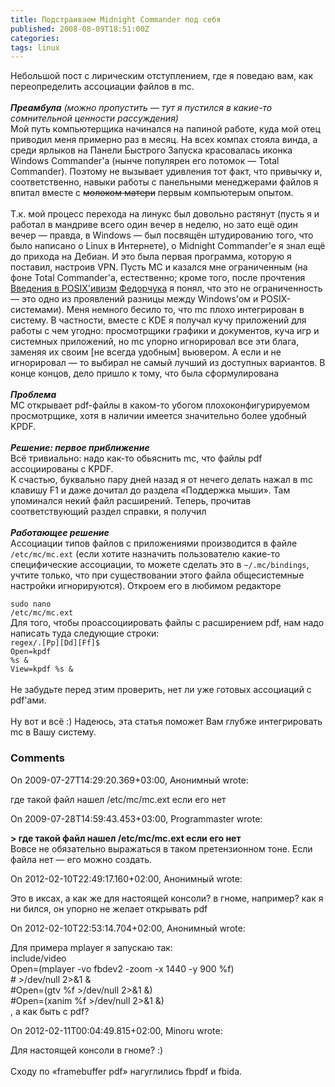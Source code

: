 ```yaml
---
title: Подстраиваем Midnight Commander под себя
published: 2008-08-09T18:51:00Z
categories: 
tags: linux
---
```


Небольшой пост с лирическим отступлением, где я поведаю вам, как переопределить ассоциации файлов в mc.<br /><a name='more'></a><br /><i><b>Преамбула</b> (можно пропустить — тут я пустился в какие-то сомнительной ценности рассуждения)</i><br />Мой путь компьютерщика начинался на папиной работе, куда мой отец приводил меня примерно раз в месяц. На всех компах стояла винда, а среди ярлыков на Панели Быстрого Запуска красовалась иконка Windows Commander'а (нынче популярен его потомок &mdash; Total Commander). Поэтому не вызывает удивления тот факт, что привычку и, соответственно, навыки работы с панельными менеджерами файлов я впитал вместе с <strike>молоком матери</strike> первым компьютерым опытом.<br /><br />Т.к. мой процесс перехода на линукс был довольно растянут (пусть я и работал в мандриве всего один вечер в неделю, но зато ещё один вечер — правда, в Windows — был посвящён штудированию того, что было написано о Linux в Интернете), о Midnight Commander'е я знал ещё до прихода на Дебиан. И это была первая программа, которую я поставил, настроив VPN. Пусть MC и казался мне ограниченным (на фоне Total Commander'а, естественно; кроме того, после прочтения <a href="http://www.linuxcenter.ru/lib/books/posixbook/">Введения в POSIX'ивизм</a> <a href="http://www.blogger.com/profile/15976866046661118790">Федорчука</a> я понял, что это не ограниченность — это одно из проявлений разницы между Windows'ом и POSIX-системами). Меня немного бесило то, что mc плохо интегрирован в систему. В частности, вместе с KDE я получал кучу приложений для работы с чем угодно: просмотрщики графики и документов, куча игр и системных приложений, но mc упорно игнорировал все эти блага, заменяя их своим [не всегда удобным] вьювером. А если и не игнорировал — то выбирал не самый лучший из доступных вариантов. В конце концов, дело пришло к тому, что была сформулирована<br /><br /><i><b>Проблема</b></i><br />MC открывает pdf-файлы в каком-то убогом плохоконфигурируемом просмотрщике, хотя в наличии имеется значительно более удобный KPDF.<br /><br /><i><b>Решение: первое приближение</b></i><br />Всё тривиально: надо как-то обьяснить mc, что файлы pdf ассоциированы с KPDF.<br />К счастью, буквально пару дней назад я от нечего делать нажал в mc клавишу F1 и даже дочитал до раздела «Поддержка мыши». Там упоминался некий файл расширений. Теперь, прочитав соответствующий раздел справки, я получил<br /><br /><i><b>Работающее решение</b></i><br />Ассоциации типов файлов с приложениями производится в файле <code>/etc/mc/mc.ext</code> (если хотите назначить пользователю какие-то специфические ассоциации, то можете сделать это в <code>~/.mc/bindings</code>, учтите только, что при существовании этого файла общесистемные настройки игнорируются). Откроем его в любимом редакторе<br /><div class="code"><code>sudo nano /etc/mc/mc.ext</code></div>Для того, чтобы проассоциировать файлы с расширением pdf, нам надо написать туда следующие строки:<br /><div class="code"><code>regex/\.[Pp][Dd][Ff]$<br />Open=kpdf %s &amp;<br />View=kpdf %s &amp;</code></div><br />Не забудьте перед этим проверить, нет ли уже готовых ассоциаций с pdf'ами.<br /><br />Ну вот и всё :) Надеюсь, эта статья поможет Вам глубже интегрировать mc в Вашу систему.

<h3 id='hakyll-convert-comments-title'>Comments</h3>
<div class='hakyll-convert-comment'>
<p class='hakyll-convert-comment-date'>On 2009-07-27T14:29:20.369+03:00, Анонимный wrote:</p>
<p class='hakyll-convert-comment-body'>
где такой файл нашел /etc/mc/mc.ext если его нет
</p>
</div>

<div class='hakyll-convert-comment'>
<p class='hakyll-convert-comment-date'>On 2009-07-28T14:59:43.453+03:00, Programmaster wrote:</p>
<p class='hakyll-convert-comment-body'>
<b>&gt; где такой файл нашел /etc/mc/mc.ext если его нет</b><br />Вовсе не обязательно выражаться в таком претензионном тоне. Если файла нет — его можно создать.
</p>
</div>

<div class='hakyll-convert-comment'>
<p class='hakyll-convert-comment-date'>On 2012-02-10T22:49:17.160+02:00, Анонимный wrote:</p>
<p class='hakyll-convert-comment-body'>
Это в иксах, а как же для настоящей консоли? в гноме, например? как я ни бился, он упорно не желает открывать pdf
</p>
</div>

<div class='hakyll-convert-comment'>
<p class='hakyll-convert-comment-date'>On 2012-02-10T22:53:14.704+02:00, Анонимный wrote:</p>
<p class='hakyll-convert-comment-body'>
Для примера mplayer я запускаю так:<br />include/video<br /> Open=(mplayer -vo fbdev2 -zoom -x 1440 -y 900 %f)<br /># &gt;/dev/null 2&gt;&amp;1 &amp;<br /> #Open=(gtv %f &gt;/dev/null 2&gt;&amp;1 &amp;)<br /> #Open=(xanim %f &gt;/dev/null 2&gt;&amp;1 &amp;)<br />, а как быть с pdf?
</p>
</div>

<div class='hakyll-convert-comment'>
<p class='hakyll-convert-comment-date'>On 2012-02-11T00:04:49.815+02:00, Minoru wrote:</p>
<p class='hakyll-convert-comment-body'>
Для настоящей консоли в гноме? :)<br /><br />Сходу по «framebuffer pdf» нагуглились fbpdf и fbida.
</p>
</div>



